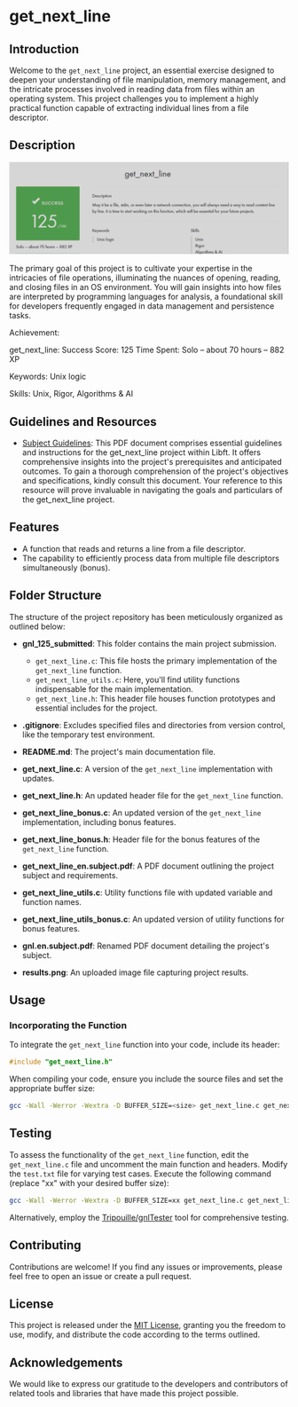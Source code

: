 # get_next_line

## Introduction

Welcome to the `get_next_line` project, an essential exercise designed to deepen your understanding of file manipulation, memory management, and the intricate processes involved in reading data from files within an operating system. This project challenges you to implement a highly practical function capable of extracting individual lines from a file descriptor.

## Description

![Results](results.png)

The primary goal of this project is to cultivate your expertise in the intricacies of file operations, illuminating the nuances of opening, reading, and closing files in an OS environment. You will gain insights into how files are interpreted by programming languages for analysis, a foundational skill for developers frequently engaged in data management and persistence tasks.

Achievement:

get_next_line: Success
Score: 125
Time Spent: Solo – about 70 hours – 882 XP

Keywords: Unix logic

Skills: Unix, Rigor, Algorithms & AI

## Guidelines and Resources

- [Subject Guidelines](gnl.en.subject.pdf): This PDF document comprises essential guidelines and instructions for the get_next_line project within Libft. It offers comprehensive insights into the project's prerequisites and anticipated outcomes. To gain a thorough comprehension of the project's objectives and specifications, kindly consult this document. Your reference to this resource will prove invaluable in navigating the goals and particulars of the get_next_line project.

## Features

- A function that reads and returns a line from a file descriptor.
- The capability to efficiently process data from multiple file descriptors simultaneously (bonus).

## Folder Structure

The structure of the project repository has been meticulously organized as outlined below:

- **gnl_125_submitted**: This folder contains the main project submission.
  - `get_next_line.c`: This file hosts the primary implementation of the `get_next_line` function.
  - `get_next_line_utils.c`: Here, you'll find utility functions indispensable for the main implementation.
  - `get_next_line.h`: This header file houses function prototypes and essential includes for the project.

- **.gitignore**: Excludes specified files and directories from version control, like the temporary test environment.
- **README.md**: The project's main documentation file.
- **get_next_line.c**: A version of the `get_next_line` implementation with updates.
- **get_next_line.h**: An updated header file for the `get_next_line` function.
- **get_next_line_bonus.c**: An updated version of the `get_next_line` implementation, including bonus features.
- **get_next_line_bonus.h**: Header file for the bonus features of the `get_next_line` function.
- **get_next_line_en.subject.pdf**: A PDF document outlining the project subject and requirements.
- **get_next_line_utils.c**: Utility functions file with updated variable and function names.
- **get_next_line_utils_bonus.c**: An updated version of utility functions for bonus features.
- **gnl.en.subject.pdf**: Renamed PDF document detailing the project's subject.
- **results.png**: An uploaded image file capturing project results.

## Usage

### Incorporating the Function

To integrate the `get_next_line` function into your code, include its header:

```c
#include "get_next_line.h"
```

When compiling your code, ensure you include the source files and set the appropriate buffer size:

```sh
gcc -Wall -Werror -Wextra -D BUFFER_SIZE=<size> get_next_line.c get_next_line_utils.c
```

## Testing

To assess the functionality of the `get_next_line` function, edit the `get_next_line.c` file and uncomment the main function and headers. Modify the `test.txt` file for varying test cases. Execute the following command (replace "xx" with your desired buffer size):

```sh
gcc -Wall -Werror -Wextra -D BUFFER_SIZE=xx get_next_line.c get_next_line_utils.c && ./a.out
```

Alternatively, employ the [Tripouille/gnlTester](https://github.com/Tripouille/gnlTester) tool for comprehensive testing.

## Contributing

Contributions are welcome! If you find any issues or improvements, please feel free to open an issue or create a pull request.

## License

This project is released under the [MIT License](LICENSE), granting you the freedom to use, modify, and distribute the code according to the terms outlined.

## Acknowledgements

We would like to express our gratitude to the developers and contributors of related tools and libraries that have made this project possible.
